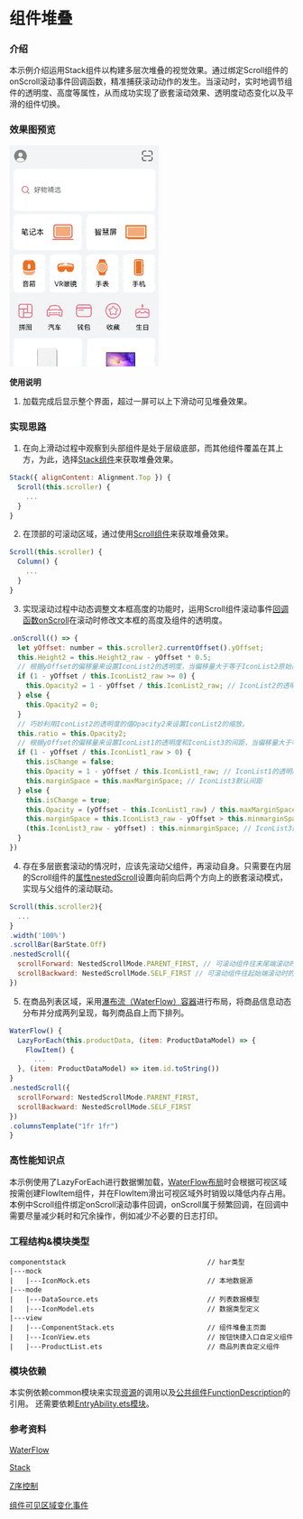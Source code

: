 # 组件堆叠

### 介绍

本示例介绍运用Stack组件以构建多层次堆叠的视觉效果。通过绑定Scroll组件的onScroll滚动事件回调函数，精准捕获滚动动作的发生。当滚动时，实时地调节组件的透明度、高度等属性，从而成功实现了嵌套滚动效果、透明度动态变化以及平滑的组件切换。

### 效果图预览

![](../../product/entry/src/main/resources/base/media/component_stack.gif)

**使用说明**

1. 加载完成后显示整个界面，超过一屏可以上下滑动可见堆叠效果。

### 实现思路

1. 在向上滑动过程中观察到头部组件是处于层级底部，而其他组件覆盖在其上方，为此，选择[Stack组件](src/main/ets/view/ComponentStack.ets)来获取堆叠效果。
```javascript
Stack({ alignContent: Alignment.Top }) {
  Scroll(this.scroller) {
    ...
  }
}
```
2. 在顶部的可滚动区域，通过使用[Scroll组件](src/main/ets/view/ComponentStack.ets)来获取堆叠效果。
```javascript
Scroll(this.scroller) {
  Column() {
    ...
  }
}
```
3. 实现滚动过程中动态调整文本框高度的功能时，运用Scroll组件滚动事件[回调函数onScroll](src/main/ets/view/ComponentStack.ets)在滚动时修改文本框的高度及组件的透明度。
```javascript   
.onScroll(() => {
  let yOffset: number = this.scroller2.currentOffset().yOffset;
  this.Height2 = this.Height2_raw - yOffset * 0.5;
  // 根据yOffset的偏移量来设置IconList2的透明度，当偏移量大于等于IconList2原始高度就是透明的。
  if (1 - yOffset / this.IconList2_raw >= 0) {
    this.Opacity2 = 1 - yOffset / this.IconList2_raw; // IconList2的透明度
  } else {
    this.Opacity2 = 0;
  }
  // 巧妙利用IconList2的透明度的值Opacity2来设置IconList2的缩放。
  this.ratio = this.Opacity2;
  // 根据yOffset的偏移量来设置IconList1的透明度和IconList3的间距，当偏移量大于等于IconList1原始高度就是透明的同时IconList3的间距也是最小的。
  if (1 - yOffset / this.IconList1_raw > 0) {
    this.isChange = false;
    this.Opacity = 1 - yOffset / this.IconList1_raw; // IconList1的透明度
    this.marginSpace = this.maxMarginSpace; // IconList3默认间距
  } else {
    this.isChange = true;
    this.Opacity = (yOffset - this.IconList1_raw) / this.maxMarginSpace; // IconList1的透明度
    this.marginSpace = this.IconList3_raw - yOffset > this.minmarginSpace ?
    (this.IconList3_raw - yOffset) : this.minmarginSpace; // IconList3的间距
  }
})
```
4. 存在多层嵌套滚动的情况时，应该先滚动父组件，再滚动自身。只需要在内层的Scroll组件的[属性nestedScroll](src/main/ets/view/ComponentStack.ets)设置向前向后两个方向上的嵌套滚动模式，实现与父组件的滚动联动。
```javascript  
Scroll(this.scroller2){
  ...
}
.width('100%')
.scrollBar(BarState.Off)
.nestedScroll({
  scrollForward: NestedScrollMode.PARENT_FIRST, // 可滚动组件往末尾端滚动时的嵌套滚动选项,父组件先滚动，父组件滚动到边缘以后自身滚动。
  scrollBackward: NestedScrollMode.SELF_FIRST // 可滚动组件往起始端滚动时的嵌套滚动选项,自身先滚动，自身滚动到边缘以后父组件滚动。
})
```
5. 在商品列表区域，采用[瀑布流（WaterFlow）容器](src/main/ets/view/ProductList.ets)进行布局，将商品信息动态分布并分成两列呈现，每列商品自上而下排列。
```javascript   
WaterFlow() {
  LazyForEach(this.productData, (item: ProductDataModel) => {
    FlowItem() {
      ...
  }, (item: ProductDataModel) => item.id.toString())
}
.nestedScroll({
  scrollForward: NestedScrollMode.PARENT_FIRST,
  scrollBackward: NestedScrollMode.SELF_FIRST
})
.columnsTemplate("1fr 1fr")
}
```

### 高性能知识点

本示例使用了LazyForEach进行数据懒加载，[WaterFlow布局](src/main/ets/view/ProductList.ets)时会根据可视区域按需创建FlowItem组件，并在FlowItem滑出可视区域外时销毁以降低内存占用。
本例中Scroll组件绑定onScroll滚动事件回调，onScroll属于频繁回调，在回调中需要尽量减少耗时和冗余操作，例如减少不必要的日志打印。

### 工程结构&模块类型

```
componentstack                                   // har类型
|---mock
|   |---IconMock.ets                             // 本地数据源 
|---mode
|   |---DataSource.ets                           // 列表数据模型
|   |---IconModel.ets                            // 数据类型定义 
|---view
|   |---ComponentStack.ets                       // 组件堆叠主页面 
|   |---IconView.ets                             // 按钮快捷入口自定义组件 
|   |---ProductList.ets                          // 商品列表自定义组件
```

### 模块依赖

本实例依赖common模块来实现[资源](../../common/utils/src/main/resources/base/element)的调用以及[公共组件FunctionDescription](../../common/utils/src/main/ets/component/FunctionDescription.ets)的引用。 还需要依赖[EntryAbility.ets模块](../../common/utils/src/main/ets/component/FunctionDescription.ets)。

### 参考资料

[WaterFlow](https://developer.harmonyos.com/cn/docs/documentation/doc-references-V2/ts-container-waterflow-0000001579866570-V2)

[Stack](https://developer.harmonyos.com/cn/docs/documentation/doc-references-V2/ts-container-stack-0000001630425685-V2)

[Z序控制](https://developer.harmonyos.com/cn/docs/documentation/doc-references-V2/ts-universal-attributes-z-order-0000001580185722-V2)

[组件可见区域变化事件](https://developer.harmonyos.com/cn/docs/documentation/doc-references-V2/ts-universal-component-visible-area-change-event-0000001580345642-V2?catalogVersion=V2)